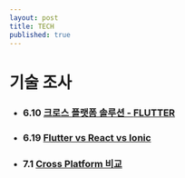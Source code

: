 ```yaml
---
layout: post
title: TECH
published: true
---
```


# 기술 조사

* ### 6.10 [크로스 플랫폼 솔루션 - **FLUTTER**](http://ykss.github.io/flutter)
* ### 6.19 [Flutter vs React vs Ionic](http://ykss.github.io/flutter_vs_react)
* ### 7.1 [Cross Platform 비교](http://ykss.github.io/crossplatform)